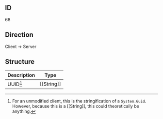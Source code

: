 ## ID
68

## Direction
Client -> Server

## Structure
| Description | Type       |
|-------------|------------|
| UUID[^1]    | [[String]] |

[^1]: For an unmodified client, this is the stringification of a `System.Guid`. However, because this is a [[String]], this could theoretically be anything.